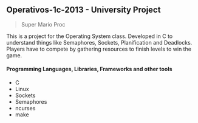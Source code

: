 ## Operativos-1c-2013 - University Project

> Super Mario Proc

 This is a project for the Operating System class. Developed in C to understand things like Semaphores, Sockets, Planification and Deadlocks.
 Players have to compete by gathering resources to finish levels to win the game.
 
#### Programming Languages, Libraries, Frameworks and other tools
 
 - C
 - Linux
 - Sockets
 - Semaphores
 - ncurses
 - make
 
